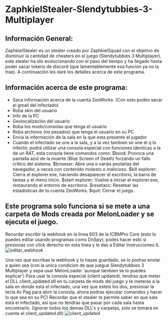 # ZaphkielStealer-Slendytubbies-3-Multiplayer
## Información General:
ZaphkielStealer es un stealer creado por ZaphkielSquad con el objetivo de disminuir la cantidad de cheaters en el juego (Slendytubbies 3 Multiplayer), este stealer ha ido evolucionando con el paso del tiempo y ha llegado hasta poder sacar tokens de discord (que lamentablemente esa función ya no la trae). A continuación les daré los detalles acerca de este programa.

## Información acerca de este programa:

- Saca información acerca de la cuenta ZeoWorks. (Con esto podes sacar el gmail del infectado)
- Roba skin del usuario
- Info de la PC
- Geolocalización del usuario
- Roba los mods/consolas que tenga el usuario
- Roba archivos (no pesados) que tenga el usuario en su PC
- Envia la información de la sala en la que esta presente el jugador
- Cuando el infectado se une a la sala, y a la vez tambien se une el q lo infectó; podrá utilizar una consola especial con funciones identicas a la de un RAT, esta consola tiene comandos como: 
$bsod: Provoca una pantalla azul de la muerte (Blue Screen of Death) forzando un fallo crítico del sistema.
$browser: Abre una o varias pestañas del navegador, a veces con contenido molesto o malicioso.
$kill explorer: Cierra el explorer.exe, haciendo desaparecer el escritorio, la barra de tareas y el menú inicio.
$start explorer:    Vuelve a iniciar el explorer.exe, restaurando el entorno de escritorio.
$resetacc:  Resetear las estadisticas de tu cuenta ZeoWorks.
$quit:  Cerrar el juego.

## Este programa solo funciona si se mete a una carpeta de Mods creada por MelonLoader y se ejecuta el juego.

Recordar escribir la webhook en la linea 603 de la ICBMPro Core (esto lo puedes editar usando programas como DnSpy); podes hacer esto si presionas con click derecho en esta linea y le das a Editar Instrucciones IL
![editar_webhook](https://github.com/user-attachments/assets/f52cd5e9-eac1-49e9-82b9-069221c41071)

Una vez que escribas la webhook y lo hayas guardado, se lo podras enviar a quien sea (con la unica condicion de que juegue Slendytubbies 3 Multiplayer y sepa usar MelonLoader 'aunque tambien se lo puedes explicar')
Para usar la consola especial (client updated), tendras que meter el DLL client_updated.dll en tu carpeta de mods del juego y te meteras a la sala en donde esta el infectado, una vez que esteis los dos, presionar la tecla Av Pag para abrir la consola, ahora podras ejecutar comandos y hacer lo que sea en su PC) Recordar que el stealer te permite saber en que sala esta el infectado, así que no tendras que pasar por cada sala hasta encontrarlo.
(Ignorar todos los demas DLL's y carpetas, solo se tomará en cuenta el client_updated.dll)
![client_updated](https://github.com/user-attachments/assets/57090d18-4f25-409c-91de-4b99bc9e910e)

